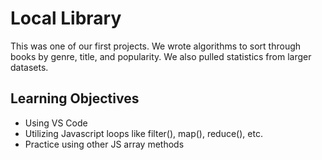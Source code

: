 # Local Library

This was one of our first projects.
We wrote algorithms to sort through books by genre, title, and popularity.
We also pulled statistics from larger datasets.

## Learning Objectives
* Using VS Code
* Utilizing Javascript loops like filter(), map(), reduce(), etc.
* Practice using other JS array methods
